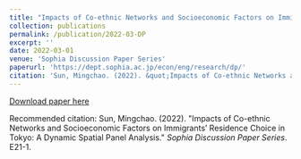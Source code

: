 ```yaml
---
title: "Impacts of Co-ethnic Networks and Socioeconomic Factors on Immigrants’ Residence Choice in Tokyo: A Dynamic Spatial Panel Analysis (DP)"
collection: publications
permalink: /publication/2022-03-DP
excerpt: ''
date: 2022-03-01
venue: 'Sophia Discussion Paper Series'
paperurl: 'https://dept.sophia.ac.jp/econ/eng/research/dp/'
citation: 'Sun, Mingchao. (2022). &quot;Impacts of Co-ethnic Networks and Socioeconomic Factors on Immigrants’ Residence Choice in Tokyo: A Dynamic Spatial Panel Analysis.&quot; <i>Sophia Discussion Paper Series</i>. E21-1.'
---
```


[Download paper here](https://dept.sophia.ac.jp/econ/eng/research/dp/)

Recommended citation: Sun, Mingchao. (2022). "Impacts of Co-ethnic Networks and Socioeconomic Factors on Immigrants’ Residence Choice in Tokyo: A Dynamic Spatial Panel Analysis." <i>Sophia Discussion Paper Series</i>. E21-1.
